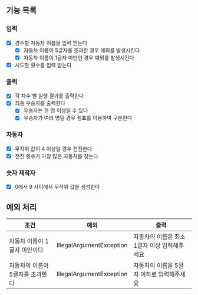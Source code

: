 ## 기능 목록
### 입력
- [x] 경주할 자동차 이름을 입력 받는다
  - [x] 자동차 이름이 5글자를 초과한 경우 예외를 발생시킨다
  - [x] 자동차 이름이 1글자 미만인 경우 예외를 발생시킨다
- [x] 시도할 횟수를 입력 받는다

### 출력
- [x] 각 차수 별 실행 결과를 출력한다
- [x] 최종 우승자를 출력한다
  - [x] 우승자는 한 명 이상일 수 있다
  - [x] 우승자가 여러 명일 경우 쉼표를 이용하여 구분한다

### 자동차
- [x] 무작위 값이 4 이상일 경우 전진한다
- [x] 전진 횟수가 가장 많은 자동차를 찾는다

### 숫자 제작자
- [x] 0에서 9 사이에서 무작위 값을 생성한다

## 예외 처리
| 조건 | 예외 | 출력 |
| --- | --- | --- |
| 자동차 이름이 1글자 미만이다 | IllegalArgumentException | 자동차의 이름은 최소 1글자 이상 입력해주세요 |
| 자동차의 이름이 5글자를 초과한다 | IllegalArgumentException | 자동차의 이름을 5글자 이하로 입력해주세요 |
